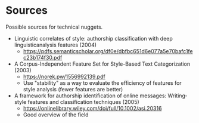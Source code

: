 # Sources
Possible sources for technical nuggets.

- Linguistic correlates of style: authorship classification with deep linguisticanalysis features (2004)
    - https://pdfs.semanticscholar.org/df0e/dbfbc651d6e077a5e70bafc1fec23b174f30.pdf
- A Corpus-Independent Feature Set for Style-Based Text Categorization (2003)
    - https://norek.pw/1556992139.pdf
    - Use "stability" as a way to evaluate the efficiency of features for style analysis (fewer features are better)
- A framework for authorship identification of online messages: Writing‐style features and classification techniques (2005)
    - https://onlinelibrary.wiley.com/doi/full/10.1002/asi.20316
    - Good overview of the field
